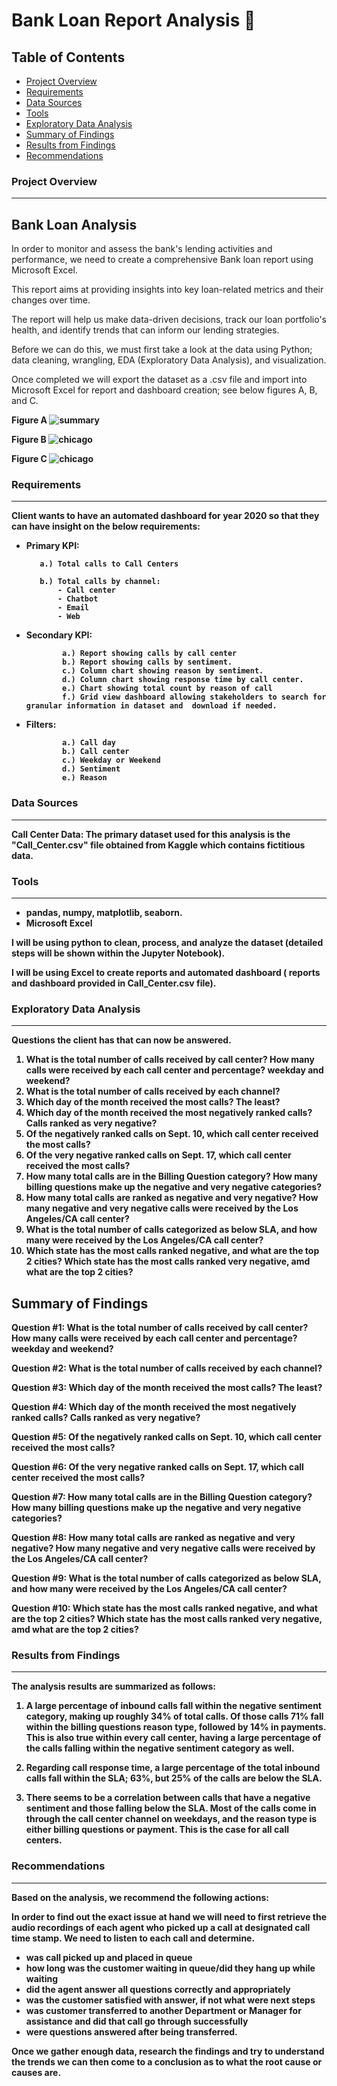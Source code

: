 # Bank Loan Report Analysis     🏦                                      

## Table of Contents

- [Project Overview](#project-overview)
- [Requirements](#requirements)
- [Data Sources](#data-sources)
- [Tools](#tools)
- [Exploratory Data Analysis](#exploratory-data-analysis)
- [Summary of Findings](#summary-of-findings)
- [Results from Findings](#results-from-findings)
- [Recommendations](#recommendations)



### Project Overview
---

Bank Loan Analysis  
---
    
In order to monitor and assess the bank's lending activities and performance, we need to create a comprehensive Bank loan report using Microsoft Excel.
    
This report aims at providing insights into key loan-related metrics and their changes over time.

The report will help us make data-driven decisions, track our loan portfolio's health, and identify trends that can inform our lending strategies.

Before we can do this, we must first take a look at the data using Python; data cleaning, wrangling, EDA (Exploratory Data Analysis), and visualization.

Once completed we will export the dataset as a .csv file and import into Microsoft Excel for report and dashboard creation; see below figures A, B, and C.

<b>Figure A<b>
![summary](https://github.com/KHard2Bme/US_Call_Center_Dashboard_Excel/assets/146769989/878e7299-f50b-4a47-aa4a-10a7f88166cc)

<b>Figure B<b>
![chicago](https://github.com/KHard2Bme/US_Call_Center_Dashboard_Excel/assets/146769989/62d2a442-04b0-44d8-aca4-8a6c432e8d2e)


<b>Figure C<b>
![chicago](https://github.com/KHard2Bme/US_Call_Center_Dashboard_Excel/assets/146769989/62d2a442-04b0-44d8-aca4-8a6c432e8d2e)



### Requirements
---

Client wants to have an automated dashboard for year 2020 so that they can have insight on the below requirements:

- Primary KPI:

         a.) Total calls to Call Centers

         b.) Total calls by channel:
             - Call center  
             - Chatbot  
             - Email
             - Web

              
- Secondary KPI:  

              a.) Report showing calls by call center  
              b.) Report showing calls by sentiment.  
              c.) Column chart showing reason by sentiment.  
              d.) Column chart showing response time by call center. 
              e.) Chart showing total count by reason of call
              f.) Grid view dashboard allowing stakeholders to search for granular information in dataset and  download if needed.

- Filters:

              a.) Call day
              b.) Call center
              c.) Weekday or Weekend
              d.) Sentiment
              e.) Reason    

### Data Sources
---

Call Center Data: The primary dataset used for this analysis is the "Call_Center.csv" file obtained from Kaggle which contains fictitious data.


### Tools
---
- <b>pandas, numpy, matplotlib, seaborn.</b> 
- <b>Microsoft Excel</b>



I will be using python to clean, process, and analyze the dataset (detailed steps will be shown within the Jupyter Notebook).

I will be using Excel to create reports and automated dashboard ( reports and dashboard provided in Call_Center.csv file).

      

### Exploratory Data Analysis
---
Questions the client has that can now be answered.
1. What is the total number of calls received by call center? How many calls were received by each call center and percentage? weekday and weekend?</b>
2. What is the total number of calls received by each channel?</b>
3. Which day of the month received the most calls? The least?</b>
4. Which day of the month received the most negatively ranked calls? Calls ranked as very negative?</b>
5. Of the negatively ranked calls on Sept. 10, which call center received the most calls?</b>
6. Of the very negative ranked calls on Sept. 17, which call center received the most calls?</b>
7. How many total calls are in the Billing Question category? How many billing questions make up the negative and very negative categories?</b>
8. How many total calls are ranked as negative and very negative? How many negative and very negative calls were received by the Los Angeles/CA call center?</b>
9. What is the total number of calls categorized as below SLA, and how many were received by the Los Angeles/CA call center?</b>
10. Which state has the most calls ranked negative, and what are the top 2 cities? Which state has the most calls ranked very negative, amd what are the top 2 cities?</b>


## Summary of Findings

Question #1: 
What is the total number of calls received by call center?
How many calls were received by each call center and percentage? weekday and weekend?

Question #2: 
What is the total number of calls received by each channel?

Question #3: 
Which day of the month received the most calls? The least?

Question #4: 
Which day of the month received the most negatively ranked calls? Calls ranked as very negative?

Question #5: 
Of the negatively ranked calls on Sept. 10, which call center received the most calls?

Question #6: 
Of the very negative ranked calls on Sept. 17, which call center received the most calls?

Question #7: 
How many total calls are in the Billing Question category?
How many billing questions make up the negative and very negative categories?

Question #8: 
How many total calls are ranked as negative and very negative?
How many negative and very negative calls were received by the Los Angeles/CA call center?

Question #9: 
What is the total number of calls categorized as below SLA, and how many were received by the Los Angeles/CA call center?

Question #10: 
Which state has the most calls ranked negative, and what are the top 2 cities?
Which state has the most calls ranked very negative, amd what are the top 2 cities?




### Results from Findings
---

The analysis results are summarized as follows:

1.  A large percentage of inbound calls fall within the negative sentiment category, making up roughly 34% of total calls. Of those calls 71% fall within the billing questions reason type, followed by 14% in payments.  
  This is also true within every call center, having a large percentage of the calls falling within the negative sentiment category as well.

2.  Regarding call response time, a large percentage of the total inbound calls fall within the SLA; 63%, but 25% of the calls are below the SLA.
  
3. There seems to be a correlation between calls that have a negative sentiment and those falling below the SLA. Most of the calls come in through the call center channel on weekdays, and the reason type is either billing questions or payment. This is the case for all call centers.

### Recommendations
---

Based on the analysis, we recommend the following actions:

In order to find out the exact issue at hand we will need to first retrieve the audio recordings of each agent who picked up a call at designated call time stamp. We need to listen to each call and determine.

   - was call picked up and placed in queue
   - how long was the customer waiting in queue/did they hang up while waiting
   - did the agent answer all questions correctly and appropriately
   - was the customer satisfied with answer, if not what were next steps
   - was customer transferred to another Department or Manager for assistance and did that call go through successfully
   - were questions answered after being transferred.

Once we gather enough data, research the findings and try to understand the trends we can then come to a conclusion as to what the root cause or causes are.


